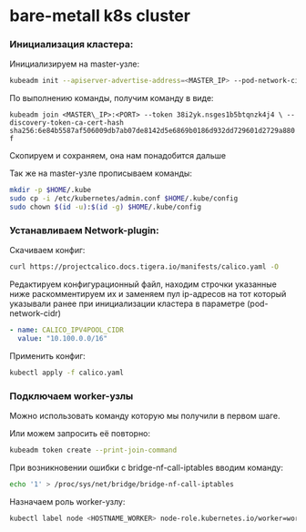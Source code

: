 # bare-metall k8s cluster

### Инициализация кластера:

Инициализируем на master-узле:
``` bash
kubeadm init --apiserver-advertise-address=<MASTER_IP> --pod-network-cidr=10.100.0.0/16
```

По выполнению команды, получим команду в виде:

`kubeadm join <MASTER\_IP>:<PORT> --token 38i2yk.nsges1b5btqnzk4j4 \
--discovery-token-ca-cert-hash sha256:6e84b5587af506009db7ab07de8142d5e6869b0186d932dd729601d2729a880f`

Скопируем и сохраняем, она нам понадобится дальше

Так же на master-узле прописываем команды:

``` bash
mkdir -p $HOME/.kube
sudo cp -i /etc/kubernetes/admin.conf $HOME/.kube/config
sudo chown $(id -u):$(id -g) $HOME/.kube/config
```

### Устанавливаем Network-plugin:

Скачиваем конфиг:
``` bash
curl https://projectcalico.docs.tigera.io/manifests/calico.yaml -O
```

Редактируем конфигурационный файл, находим строчки указанные ниже раскомментируем их и заменяем пул ip-адресов на тот который указывали ранее при инициализации кластера в параметре (pod-network-cidr)

```yaml title="calico.yaml"
- name: CALICO_IPV4POOL_CIDR 
  value: "10.100.0.0/16"
```

Применить конфиг:
``` bash
kubectl apply -f calico.yaml
```

### Подключаем worker-узлы

Можно использовать команду которую мы получили в первом шаге.

Или можем запросить её повторно:
``` bash
kubeadm token create --print-join-command
```

При возникновении ошибки с bridge-nf-call-iptables вводим команду:

``` bash
echo '1' > /proc/sys/net/bridge/bridge-nf-call-iptables
```

Назначаем роль worker-узлу:
``` bash
kubectl label node <HOSTNAME_WORKER> node-role.kubernetes.io/worker=worker
```
